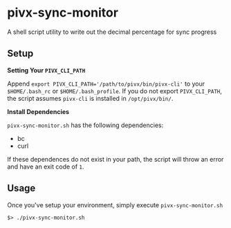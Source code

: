 # pivx-sync-monitor

A shell script utility to write out the decimal percentage for sync progress


## Setup

**Setting Your `PIVX_CLI_PATH`**

Append `export PIVX_CLI_PATH='/path/to/pivx/bin/pivx-cli'` to your `$HOME/.bash_rc` or `$HOME/.bash_profile`. If you do not export `PIVX_CLI_PATH`, the script assumes `pivx-cli` is installed in `/opt/pivx/bin/`.

**Install Dependencies**

`pivx-sync-monitor.sh` has the following dependencies:

- bc
- curl

If these dependences do not exist in your path, the script will throw an error and have an exit code of `1`.

## Usage

Once you've setup your environment, simply execute `pivx-sync-monitor.sh`

`$> ./pivx-sync-monitor.sh`



